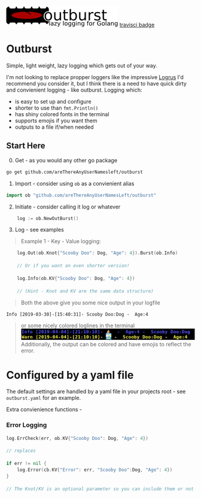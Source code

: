 ![Outburst logo - Lazy logging for golang](imgs/outburst_slogan.png)
[travisci badge](https://travis-ci.com/areThereAnyUserNamesLeft/outburst.svg?branch=master)
# Outburst
Simple, light weight, lazy logging which gets out of your way.

I'm not looking to replace propper loggers like the impressive [Logrus](https://github.com/sirupsen/logrus) I'd
recommend you consider it, but I think there is a need to have quick dirty and
convienient logging - like outburst. Logging which:
- is easy to set up and configure
- shorter to use than `fmt.Println()`
- has shiny colored fonts in the terminal
- supports emojis if you want them
- outputs to a file if/when needed

## Start Here

0. Get - as you would any other go package

```bash
go get github.com/areThereAnyUserNamesleft/outburst
```

1. Import - consider using `ob` as a convienient alias
```go
import ob "github.com/areThereAnyUserNamesLeft/outburst"

```
2. Initiate - consider calling it log or whatever
```go
	log := ob.NewOutBurst()
```
3. Log - see examples
> Example 1 - Key - Value logging:
```go
	log.Out(ob.Knot{"Scooby Doo": Dog, "Age": 4}).Burst(ob.Info)

	// Or if you want an even shorter version!

	log.Info(ob.KV{"Scooby Doo": Dog, "Age": 4})

	// (Hint - Knot and KV are the same data structure)
```

> Both the above give you some nice output in your logfile
```
Info [2019-03-30]-[15:40:31]- Scooby Doo:Dog -  Age:4
```
> or some nicely colored loglines in the terminal
![Outburst logo - Lazy logging for golang](imgs/loglines.png)
> Additionally, the output can be colored and have emojis to reflect the error.
# Configured by a yaml file

The default settings are handled by a yaml file in your projects root - see `outburst.yaml` for an example.

Extra convienience functions -
### Error Logging
```go
log.ErrCheck(err, ob.KV{"Scooby Doo": Dog, "Age": 4})

// replaces

if err != nil {
    log.Error(cb.KV{"Error": err, "Scooby Doo":Dog, "Age": 4})
}

// The Knot/KV is an optional parameter so you can include them or not or include multiple.
```
